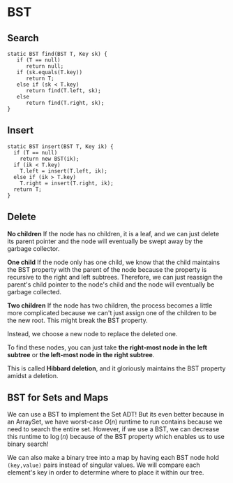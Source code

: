 # BST

## Search
```
static BST find(BST T, Key sk) {
   if (T == null)
      return null;
   if (sk.equals(T.key))
      return T;
   else if (sk ≺ T.key)
      return find(T.left, sk);
   else
      return find(T.right, sk);
}
```

## Insert
```
static BST insert(BST T, Key ik) {
  if (T == null)
    return new BST(ik);
  if (ik ≺ T.key)
    T.left = insert(T.left, ik);
  else if (ik ≻ T.key)
    T.right = insert(T.right, ik);
  return T;
}
```

## Delete
__No children__
If the node has no children, it is a leaf, and we can just delete its parent pointer and the node will eventually be swept away by the garbage collector.

__One child__
If the node only has one child, we know that the child maintains the BST property with the parent of the node because the property is recursive to the right and left subtrees. Therefore, we can just reassign the parent's child pointer to the node's child and the node will eventually be garbage collected.

__Two children__
If the node has two children, the process becomes a little more complicated because we can't just assign one of the children to be the new root. This might break the BST property.

Instead, we choose a new node to replace the deleted one.

To find these nodes, you can just take __the right-most node in the left subtree__ or __the left-most node in the right subtree__.

This is called __Hibbard deletion__, and it gloriously maintains the BST property amidst a deletion.


## BST for Sets and Maps
We can use a BST to implement the Set ADT! But its even better because in an ArraySet, we have worst-case $O(n)$ runtime to run contains because we need to search the entire set. However, if we use a BST, we can decrease this runtime to $\log (n)$ because of the BST property which enables us to use binary search!

We can also make a binary tree into a map by having each BST node hold `(key,value)` pairs instead of singular values. We will compare each element's key in order to determine where to place it within our tree.